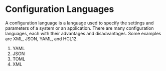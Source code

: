 # Configuration Languages
A configuration language is a language used to specify the settings and parameters of a system or an application. There are many configuration languages, each with their advantages and disadvantages. Some examples are XML, JSON, YAML, and HCL12.

1. YAML
2. JSON
3. TOML
4. XML
